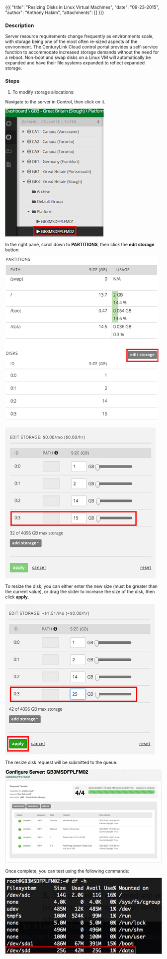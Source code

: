 {{{
  "title": "Resizing Disks in Linux Virtual Machines",
  "date": "09-23-2015",
  "author": "Anthony Hakim",
  "attachments": []
}}}

### Description
Server resource requirements change frequently as environments scale, with storage being one of the most often re-sized aspects of the environment. The CenturyLink Cloud control portal provides a self-service function to accommodate increased storage demands without the need for a reboot. Non-boot and swap disks on a Linux VM will automatically be expanded and have their file systems expanded to reflect expanded storage.

### Steps


1. To modify storage allocations:

Navigate to the server in Control, then click on it.

  ![Resizing disks in Linux Virtual Machines](../images/resizing-disks-in-linux-virtual-machines1.png)

In the right pane, scroll down to **PARTITIONS**, then click the **edit storage** button.

  ![Resizing disks in Linux Virtual Machines](../images/resizing-disks-in-linux-virtual-machines2.png)

  ![Resizing disks in Linux Virtual Machines](../images/resizing-disks-in-linux-virtual-machines3.png)

To resize the disk, you can either enter the new size (must be greater than the current value), or drag the slider to increase the size of the disk, then click **apply**.

  ![Resizing disks in Linux Virtual Machines](../images/resizing-disks-in-linux-virtual-machines4.png)

The resize disk request will be submitted to the queue.

  ![Resizing disks in Linux Virtual Machines](../images/resizing-disks-in-linux-virtual-machines5.png)

 Once complete, you can test using the following commands:

  ![Resizing disks in Linux Virtual Machines](../images/resizing-disks-in-linux-virtual-machines6.png)
